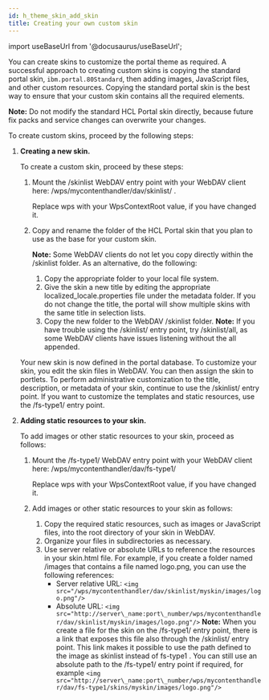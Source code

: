 ```yaml
---
id: h_theme_skin_add_skin
title: Creating your own custom skin
---
```

import useBaseUrl from '@docusaurus/useBaseUrl';



You can create skins to customize the portal theme as required. A successful approach to creating custom skins is copying the standard portal skin, `ibm.portal.80Standard`, then adding images, JavaScript files, and other custom resources. Copying the standard portal skin is the best way to ensure that your custom skin contains all the required elements.

**Note:** Do not modify the standard HCL Portal skin directly, because future fix packs and service changes can overwrite your changes.

To create custom skins, proceed by the following steps:

1.  **Creating a new skin.**

    To create a custom skin, proceed by these steps:

    1.  Mount the /skinlist WebDAV entry point with your WebDAV client here: /wps/mycontenthandler/dav/skinlist/ .

        Replace wps with your WpsContextRoot value, if you have changed it.

    2.  Copy and rename the folder of the HCL Portal skin that you plan to use as the base for your custom skin.

        **Note:** Some WebDAV clients do not let you copy directly within the /skinlist folder. As an alternative, do the following:

        1.  Copy the appropriate folder to your local file system.
        2.  Give the skin a new title by editing the appropriate localized\_locale.properties file under the metadata folder. If you do not change the title, the portal will show multiple skins with the same title in selection lists.
        3.  Copy the new folder to the WebDAV /skinlist folder.
    **Note:** If you have trouble using the /skinlist/ entry point, try /skinlist/all, as some WebDAV clients have issues listening without the all appended.

    Your new skin is now defined in the portal database. To customize your skin, you edit the skin files in WebDAV. You can then assign the skin to portlets. To perform administrative customization to the title, description, or metadata of your skin, continue to use the /skinlist/ entry point. If you want to customize the templates and static resources, use the /fs-type1/ entry point.

2.  **Adding static resources to your skin.**

    To add images or other static resources to your skin, proceed as follows:

    1.  Mount the /fs-type1/ WebDAV entry point with your WebDAV client here: /wps/mycontenthandler/dav/fs-type1/

        Replace wps with your WpsContextRoot value, if you have changed it.

    2.  Add images or other static resources to your skin as follows:

        1.  Copy the required static resources, such as images or JavaScript files, into the root directory of your skin in WebDAV.
        2.  Organize your files in subdirectories as necessary.
        3.  Use server relative or absolute URLs to reference the resources in your skin.html file. For example, if you create a folder named /images that contains a file named logo.png, you can use the following references:
            -   Server relative URL: `<img src="/wps/mycontenthandler/dav/skinlist/myskin/images/logo.png"/>`
            -   Absolute URL: `<img src="http://server\_name:port\_number/wps/mycontenthandler/dav/skinlist/myskin/images/logo.png"/>`
        **Note:** When you create a file for the skin on the /fs-type1/ entry point, there is a link that exposes this file also through the /skinlist/ entry point. This link makes it possible to use the path defined to the image as skinlist instead of fs-type1 . You can still use an absolute path to the /fs-type1/ entry point if required, for example `<img src="http://server\_name:port\_number/wps/mycontenthandler/dav/fs-type1/skins/myskin/images/logo.png"/>`


